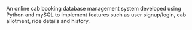  An online cab booking database management system developed using Python and mySQL to implement features such as user signup/login, cab allotment, ride details and history.
